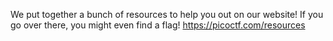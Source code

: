 We put together a bunch of resources to help you out on our website! If you go over there, you might even find a flag! https://picoctf.com/resources
